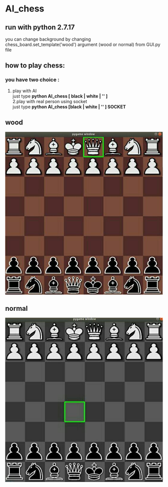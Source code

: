 # AI_chess

## run with python 2.7.17

you can change background by changing chess_board.set_template('wood') argument (wood or normal) from GUI.py file

## how to play chess:
### you have two choice : 
1. play with AI <br />
just type **python AI_chess [ black | white | '' ]**<br />
2.play with real person using socket<br />
just type **python AI_chess [black | white | '' ] SOCKET**<br />

## wood
![wood img](https://github.com/akherati56/AI_chess/blob/master/git-image/wood.jpg)

## normal
![normal img](https://github.com/akherati56/AI_chess/blob/master/git-image/normal.jpg)

